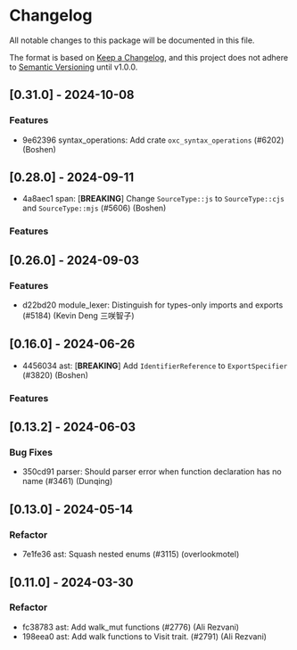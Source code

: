 # Changelog

All notable changes to this package will be documented in this file.

The format is based on [Keep a Changelog](https://keepachangelog.com/en/1.0.0/),
and this project does not adhere to
[Semantic Versioning](https://semver.org/spec/v2.0.0.html) until v1.0.0.

## [0.31.0] - 2024-10-08

### Features

-   9e62396 syntax_operations: Add crate `oxc_syntax_operations` (#6202)
    (Boshen)

## [0.28.0] - 2024-09-11

-   4a8aec1 span: [**BREAKING**] Change `SourceType::js` to `SourceType::cjs`
    and `SourceType::mjs` (#5606) (Boshen)

### Features

## [0.26.0] - 2024-09-03

### Features

-   d22bd20 module_lexer: Distinguish for types-only imports and exports (#5184)
    (Kevin Deng 三咲智子)

## [0.16.0] - 2024-06-26

-   4456034 ast: [**BREAKING**] Add `IdentifierReference` to `ExportSpecifier`
    (#3820) (Boshen)

### Features

## [0.13.2] - 2024-06-03

### Bug Fixes

-   350cd91 parser: Should parser error when function declaration has no name
    (#3461) (Dunqing)

## [0.13.0] - 2024-05-14

### Refactor

-   7e1fe36 ast: Squash nested enums (#3115) (overlookmotel)

## [0.11.0] - 2024-03-30

### Refactor

-   fc38783 ast: Add walk_mut functions (#2776) (Ali Rezvani)
-   198eea0 ast: Add walk functions to Visit trait. (#2791) (Ali Rezvani)
